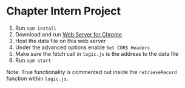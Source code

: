 # Chapter Intern Project

1. Run `npm install`
2. Download and run [Web Server for Chrome](https://chrome.google.com/webstore/detail/web-server-for-chrome/ofhbbkphhbklhfoeikjpcbhemlocgigb)
3. Host the data file on this web server
4. Under the advanced options enable `Set CORS Headers`
5. Make sure the fetch call in `logic.js` is the address to the data file
6. Run `npm start`

Note: True functionality is commented out inside the `retrieveRecord` function within `logic.js`.
